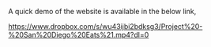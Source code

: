 A quick demo of the website is available in the below link,

https://www.dropbox.com/s/wu43ijbi2bdksg3/Project%20-%20San%20Diego%20Eats%21.mp4?dl=0
